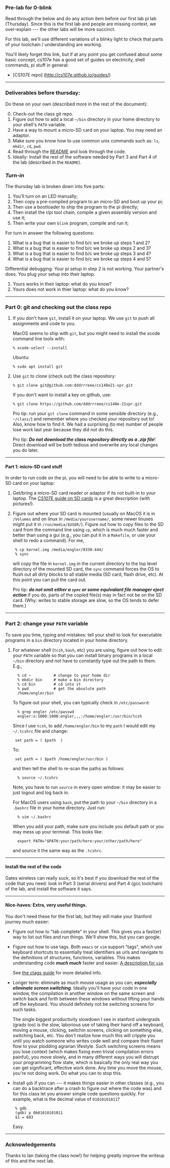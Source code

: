 ### Pre-lab for 0-blink

Read through the below and do any action item before our first lab pi lab
(Thursday).  Since this is the first lab and people are missing context,
we over-explain --- the other labs will be more succinct.

For this lab, we'll use different variations of a blinky light to check
that parts of your toolchain / understanding are working.

You'll likely forget this link, but if at any point you get confused
about some basic concept, cs107e has a good set of guides on electricity,
shell commands, pi stuff in general:
   - [CS107E repo] (http://cs107e.github.io/guides/)

--------------------------------------------------------------------
### Deliverables before thursday:

Do these on your own (described more in the rest of the document):

 0. Check-out the class git repo.
 1. Figure out how to add a local `~/bin` directory in your home directory
    to your shell's `PATH` variable.
 2. Have a way to mount a micro-SD card on your laptop.  You may need
    an adaptor. 
 3. Make sure you know how to use common unix commands such as: `ls`,
    `mkdir`, `cd`, `pwd`.
 4. Read through the [README](README.md) and look through the code.
 5. Ideally: Install the rest of the software needed by Part 3 and Part 
    4 of the lab (described in the `README`).

### *Turn-in*

The thursday lab is broken down into five parts:
  1. You'll turn on an LED manually;
  2. Then copy a pre-compiled program to an micro-SD and boot up your pi;
  3. Then use a bootloader to ship the program to the pi directly;
  4. Then install the r/pi tool chain, compile a given assembly
       version and use it;
  5. Then write your own `blink` program, compile and run it;

For turn in answer the following questions:
  1. What is a bug that is easier to find b/c we broke up steps 1 and 2?
  2. What is a bug that is easier to find b/c we broke up steps 2 and 3?
  3. What is a bug that is easier to find b/c we broke up steps 3 and 4?
  4. What is a bug that is easier to find b/c we broke up steps 4 and 5?

Differential debugging: Your pi setup in step 2 is not working. 
Your partner's does.  You plug your setup into their laptop.

  1. Yours works in their laptop: what do you know?
  2. Yours does not work in thier laptop: what do you know?
  
--------------------------------------------------------------------
### Part 0: git and checking out the class repo

   1. If you don't have `git`, install it on your laptop.  We use `git`
      to push all assignments and code to you.

      MacOS seems to ship with `git`, but you might need to install the
      xcode command line tools with:

          % xcode-select --install

      Ubuntu:

          % sudo apt install git

   2. Use `git` to clone (check out) the class repository:

          % git clone git@github.com:dddrrreee/cs140e21-spr.git  

      If you don't want to install a key on github, use:

          % git clone https://github.com/dddrrreee/cs140e-21spr.git

      Pro tip: run your `git clone` command in some sensible directory
      (e.g., `~/class/`) and remember where you checked your repository
      out to!  Also, know how to find it.  We had a surprising (to me)
      number of people lose work last year because they did not do this.

      Pro tip: ***Do not download the class repository directly as a
      .zip file***!  Direct download will be both tedious and overwrite
      any local changes you do later.

--------------------------------------------------------------------
#### Part 1: micro-SD card stuff

In order to run code on the pi, you will need to be able to write to a
micro-SD card on your laptop:

   1.  Get/bring a micro-SD card reader or adaptor if its not built-in
       to your laptop.  The [CS107E guide on SD
       cards](http://cs107e.github.io/guides) is a great description
       (with pictures!).

   2. Figure out where your SD card is mounted (usually on MacOS it is in
      `/Volumes` and on linux in `/media/yourusername/`, some newer linuxes 
      might put it in `/run/media/$USER/`).   Figure out
      how to copy files to the SD card from the command line using
      `cp`, which is much much faster and better than using a gui (e.g.,
      you can put it in a
     `Makefile`, or use your shell to redo a command).  For me,

           % cp kernel.img /media/engler/0330-444/
           % sync
 
      will copy the file in `kernel.img` in the current directory to the
      top level directory of the mounted SD card, the `sync` command forces
      the OS to flush out all dirty blocks to all stable media (SD card,
      flash drive, etc).  At this point you can pull the card out.

      Pro tip: ***do not omit either a `sync` or some equivalant file
      manager eject action*** if you do, parts of the copied file(s)
      may in fact not be on the SD card.  (Why: writes to stable storage
      are slow, so the OS tends to defer them.)

--------------------------------------------------------------------
### Part 2: change your `PATH` variable

To save you time, typing and mistakes: tell your shell to look for
executable programs in a `bin` directory located in your home directory.

  1. For whatever shell (`tcsh`, `bash`, etc) you are using, figure
     out how to edit your `PATH` variable so that you can install binary
     programs in a local `~/bin` directory and not have to constantly
     type out the path to them.  E.g.,

           % cd ~          # change to your home dir
           % mkdir bin     # make a bin directory
           % cd bin        # cd into it
           % pwd           # get the absolute path
           /home/engler/bin
           
     To figure out your shell, you can typically check in `/etc/password`:

           % grep engler /etc/passwd
           engler:x:1000:1000:engler,,,:/home/engler:/usr/bin/tcsh

     Since I use `tcsh`, to add `/home/engler/bin` to my `path` I would
     edit my `~/.tcshrc` file and change:

          set path = ( $path  )

     To:

          set path = ( $path /home/engler/usr/bin )

     and then tell the shell to re-scan the paths as follows:

           % source ~/.tcshrc
     
     Note, you have to run `source` in every open window:  it may be
     easier to just logout and log back in.

     For MacOS users using `bash`, put the path to your `~/bin` directory
     in a `.bashrc` file in your home directory. Just run:

           % vim ~/.bashrc

     When you add your path, make sure you include you default path or
     you may mess up your terminal.  This looks like:

           export PATH="$PATH:your/path/here:your/other/path/here"

      and source it the same way as the `.tcshrc`.

--------------------------------------------------------------------
#### Install the rest of the code 

Gates wireless can really suck, so it's best if you download the rest
of the code that you need: look in Part 3 (serial drivers) and Part 4
(gcc toolchain) of the lab, and install the software it says.

--------------------------------------------------------------------
#### Nice-haves: Extra, very useful things.

You don't need these for the first lab, but they will make
your Stanford journey much easier:

   - Figure out how to "tab complete" in your shell.  This gives you
     a fast(er) way to list out files and run things.  We'll show this,
     but you can google.

   - Figure out how to use tags.  Both `emacs` or `vim` support "tags",
     which use keyboard shortcuts to essentially treat identifiers
     as urls and navigate to the definitions of structures,
     functions, variables.  This makes understanding code
     ***much much*** faster and easier.   [A description for
     `vim`](https://vim.fandom.com/wiki/Browsing_programs_with_tags).

     See [the ctags guide](../../../guides/ctags.md) for more detailed info.

   - Longer term: eliminate as much mouse usage as you can; ***especially
     eliminate screen switching***.  Ideally you'll have your code in one
     window, the compilation in another window on the same screen and
     switch back and forth between these windows without lifting your
     hands off the keyboard.  You should definitely not be switching
     screens for such tasks.

     The single biggest productivity slowdown I see in stanford undergrads
     (grads too) is the slow, laborious use of taking their hand off
     a keyboard, moving a mouse, clicking, switchin screens, clicking
     on something else, switching back, etc.   You don't realize how
     much this will cripple you until you watch someone who writes code
     well and compare their fluent flow to your plodding agrarian
     lifestyle.  Such switching screens means you lose context
     (which makes fixing even trivial compilation errors painful),
     you move slowly, and in many different ways you will distrupt your
     programming flow state, which is basically the only real way you
     can get significant, effective work done.  Any time you move the
     mouse, you're not doing work.  Do what you can to stop this.

   - Install `gdb` if you can --- it makes things easier in other classes
     (e.g., you can do a backtrace after a crash to figure out where the
     code was) and for this class let you answer simple code questions
     quickly.  For example, what is the decimal value of `01010101011`?

          % gdb
          (gdb) p 0b01010101011
          $1 = 683

     Easy.

----------------------------------------------------------------
### Acknowledgements

Thanks to Ian (taking the class now!) for helping greatly improve the
writeup of this and the next lab.
